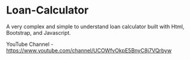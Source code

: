 # Loan-Calculator
A very complex and simple to understand loan calculator built with Html, Bootstrap, and Javascript. 

YouTube Channel - https://www.youtube.com/channel/UCOWfvOkpE5BnyC8j7VQrbyw
